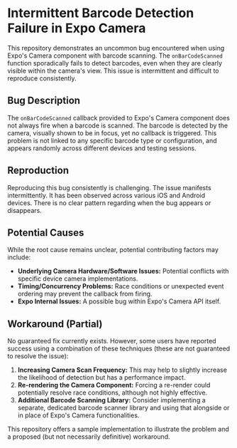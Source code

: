 # Intermittent Barcode Detection Failure in Expo Camera

This repository demonstrates an uncommon bug encountered when using Expo's Camera component with barcode scanning. The `onBarCodeScanned` function sporadically fails to detect barcodes, even when they are clearly visible within the camera's view.  This issue is intermittent and difficult to reproduce consistently.

## Bug Description

The `onBarCodeScanned` callback provided to Expo's Camera component does not always fire when a barcode is scanned.  The barcode is detected by the camera, visually shown to be in focus, yet no callback is triggered.  This problem is not linked to any specific barcode type or configuration, and appears randomly across different devices and testing sessions.

## Reproduction

Reproducing this bug consistently is challenging.  The issue manifests intermittently.  It has been observed across various iOS and Android devices.  There is no clear pattern regarding when the bug appears or disappears.

## Potential Causes

While the root cause remains unclear, potential contributing factors may include:

* **Underlying Camera Hardware/Software Issues:**  Potential conflicts with specific device camera implementations.
* **Timing/Concurrency Problems:** Race conditions or unexpected event ordering may prevent the callback from firing.
* **Expo Internal Issues:**  A possible bug within Expo's Camera API itself.

## Workaround (Partial)

No guaranteed fix currently exists.  However, some users have reported success using a combination of these techniques (these are not guaranteed to resolve the issue):

1. **Increasing Camera Scan Frequency:** This may help to slightly increase the likelihood of detection but has a performance impact.
2. **Re-rendering the Camera Component:**  Forcing a re-render could potentially resolve race conditions, although not highly effective.
3. **Additional Barcode Scanning Library:** Consider implementing a separate, dedicated barcode scanner library and using that alongside or in place of Expo's Camera functionalities.

This repository offers a sample implementation to illustrate the problem and a proposed (but not necessarily definitive) workaround.
